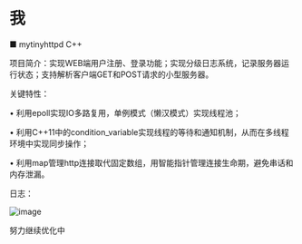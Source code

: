 # 我
■	mytinyhttpd  C++    

项目简介：实现WEB端用户注册、登录功能；实现分级日志系统，记录服务器运行状态；支持解析客户端GET和POST请求的小型服务器。

关键特性：

•	利用epoll实现IO多路复用，单例模式（懒汉模式）实现线程池；

•	利用C++11中的condition_variable实现线程的等待和通知机制，从而在多线程环境中实现同步操作；

•	利用map管理http连接取代固定数组，用智能指针管理连接生命期，避免串话和内存泄漏。

日志：

![image](https://github.com/lokokokokokoko/lok/assets/154768611/ba53d5c8-b32a-4e71-88e6-677de13a1bd9)

努力继续优化中



